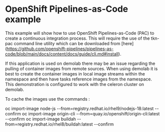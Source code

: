 # OpenShift Pipelines-as-Code example

This example will show how to use OpenShift Pipelines-as-Code (PAC) to create a continuous integration process. This will require the use of the tkn-pac command line utility which can be downloaded from [here] (https://github.com/openshift-pipelines/pipelines-as-code/blob/main/docs/content/docs/guide/cli.md#install).

If this application is used on demolab there may be an issue regarding the pulling of container images from remote sources. When using demolab it is best to create the container images in local image streams within the namespace and then have tasks reference images from the namespace. This demonstration is configured to work with the celeron cluster on demolab.

To cache the images use the commands :

oc import-image node-js --from=registry.redhat.io/rhel9/nodejs-18:latest --confirm
oc import-image origin-cli --from=quay.io/openshift/origin-cli:latest --confirm
oc import-image buildah --from=registry.redhat.io/rhel8/buildah:latest --confirm
